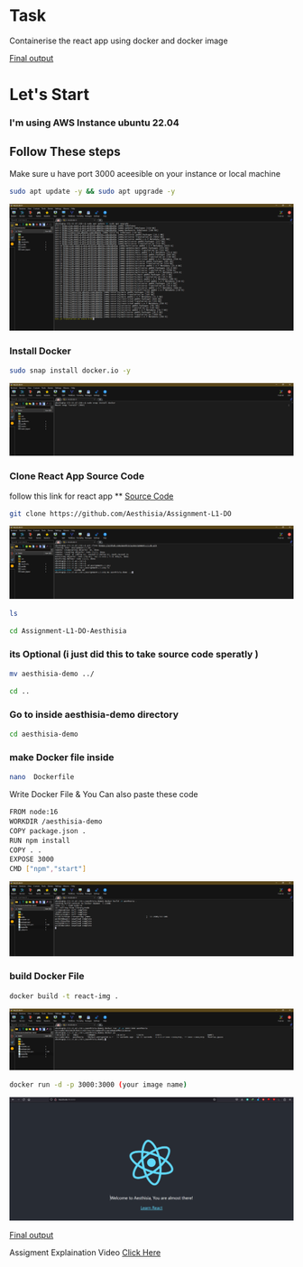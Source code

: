 # Task
Containerise the react app using docker and docker image  

[Final output](http://18.223.30.11:3000/)


# Let's Start
### I'm using AWS Instance ubuntu 22.04
## Follow These steps
Make sure u have port 3000 aceesible on your instance or local machine 
```bash
sudo apt update -y && sudo apt upgrade -y
```
![update & upgrade ](https://github.com/offender6969/aesthiesia-demo/blob/main/images/1%20update%20the%20server.png)  

### Install Docker

```bash
sudo snap install docker.io -y
```
![dockerinstall](https://github.com/offender6969/aesthiesia-demo/blob/main/images/2installing%20docker.png)  
### Clone React App Source Code
follow this link for react app ** [Source Code](https://github.com/Aesthisia/Assignment-L1-DO)  
```bash
git clone https://github.com/Aesthisia/Assignment-L1-DO
```  
![gitcloneimg](https://github.com/offender6969/aesthiesia-demo/blob/main/images/3%20clone%20the%20repo%20and%20move%20the%20dir%20to%20home%20dir.png)  

```bash
ls
```
```bash
cd Assignment-L1-DO-Aesthisia
```
### its Optional (i just did this to take source code speratly   )
```bash
mv aesthisia-demo ../
```
```bash
cd ..
```
### Go to inside aesthisia-demo directory

```bash
cd aesthisia-demo
```
### make Docker file inside 
```bash
nano  Dockerfile
```
Write Docker File & You Can also paste these code  

```bash
FROM node:16
WORKDIR /aesthisia-demo
COPY package.json .
RUN npm install
COPY . .
EXPOSE 3000
CMD ["npm","start"]

```  
![dockerfile](https://github.com/offender6969/aesthiesia-demo/blob/main/images/5%20building%20the%20docker%20image.png)  

### build Docker File 
```bash
docker build -t react-img .
```  
![dockerbuild](https://github.com/offender6969/aesthiesia-demo/blob/main/images/6%20building%20the%20container%20from%20image.png)  

```bash
docker run -d -p 3000:3000 (your image name) 
```
![app](https://github.com/offender6969/aesthiesia-demo/blob/main/images/7%20WELCOME%20TO%20AESTHISIA.png)  

[Final output](http://18.223.30.11:3000/)

Assigment Explaination Video
[Click Here](https://www.youtube.com/watch?v=p9UioJMTmzU)
